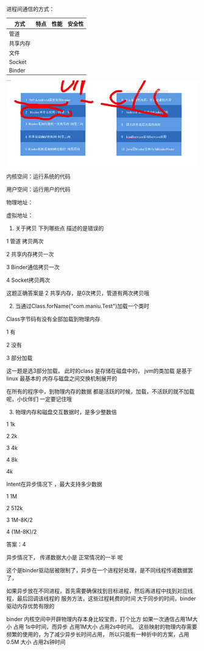 进程间通信的方式：

| 方式     | 特点 | 性能 | 安全性 |
| -------- | ---- | ---- | ------ |
| 管道     |      |      |        |
| 共享内存 |      |      |        |
| 文件     |      |      |        |
| Socket   |      |      |        |
| Binder   |      |      |        |

![image-20210222202150641](https://raw.githubusercontent.com/meiSThub/BlogImage/master/2020/image-20210222202150641.png)





内核空间：运行系统的代码

用户空间：运行用户的代码



物理地址：

虚拟地址：





1. 关于拷贝 下列哪些点 描述的是错误的



1 管道 拷贝两次

2 共享内存拷贝一次

3 Binder通信拷贝一次

4 Socket拷贝两次



这题正确答案是 2  共享内存，是0次拷贝，管道有两次拷贝哦	



2. 当通过Class.forName("com.maniu.Test")加载一个类时

Class字节码有没有全部加载到物理内存

1 有

2 没有

3 部分加载



这一题是选3部分加载， 此时的class 是存储在磁盘中的， jvm的类加载 是基于 linux 最基本的 内存与磁盘之间交换机制展开的

在所有的程序中，到物理内存的数据 都是活跃的时候，加载，不活跃的就不加载呢，小伙伴们 一定要记住哦



3. 物理内存和磁盘交互数据时，是多少整数倍

1  1k

2  2k

3  4k

4  8k



4k



Intent在异步情况下 ，最大支持多少数据

1 1M

2 512k

3 1M-8K/2

4 (1M-8K)/2



答案：4



异步情况下， 传递数据大小是 正常情况的一半 呢



这个是binder驱动层被限制了，异步在一个进程好处理，是不同线程传递数据罢了，

如果异步放在不同进程，首先需要确保找到目标进程，然后再进程中找到对应线程，最后回调该线程的 服务方法，这些过程耗费的时间 大于同步的时间，binder驱动内存优势有限的



binder 内核空间中开辟物理内存本身比较宝贵，打个比方 如果一次通信占用1M大小 占用 1s中时间，而异步 占用1M大小 占用2s中时间。 这些映射的物理内存需要频繁的使用的，为了减少异步长时间占用， 所以只能有一种折中的方案，占用0.5M 大小 占用2s钟时间
